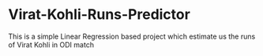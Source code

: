 # Virat-Kohli-Runs-Predictor
This is a simple Linear Regression based project which estimate us the runs of Virat Kohli in ODI match
